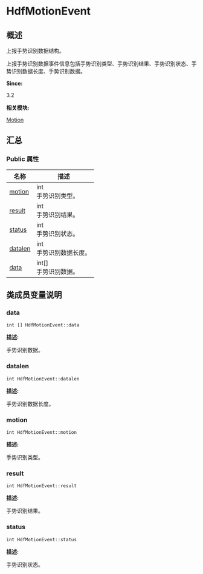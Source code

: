 # HdfMotionEvent


## 概述

上报手势识别数据结构。

上报手势识别数据事件信息包括手势识别类型、手势识别结果、手势识别状态、手势识别数据长度、手势识别数据。

**Since:**

3.2

**相关模块:**

[Motion](_motion.md)


## 汇总


### Public 属性

  | 名称 | 描述 | 
| -------- | -------- |
| [motion](#motion) | int<br/>手势识别类型。 | 
| [result](#result) | int<br/>手势识别结果。 | 
| [status](#status) | int<br/>手势识别状态。 | 
| [datalen](#datalen) | int<br/>手势识别数据长度。 | 
| [data](#data) | int[]<br/>手势识别数据。 | 


## 类成员变量说明


### data

  
```
int [] HdfMotionEvent::data
```

**描述:**

手势识别数据。


### datalen

  
```
int HdfMotionEvent::datalen
```

**描述:**

手势识别数据长度。


### motion

  
```
int HdfMotionEvent::motion
```

**描述:**

手势识别类型。


### result

  
```
int HdfMotionEvent::result
```

**描述:**

手势识别结果。


### status

  
```
int HdfMotionEvent::status
```

**描述:**

手势识别状态。
